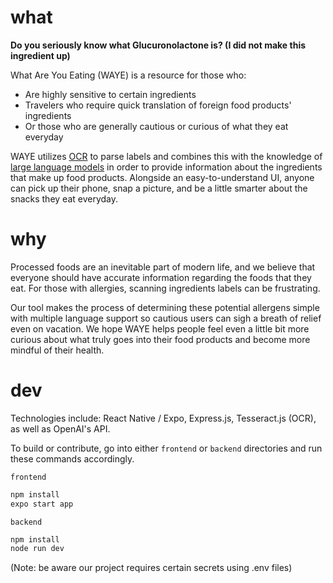 # what
**Do you seriously know what Glucuronolactone is? (I did not make this ingredient up)**

What Are You Eating (WAYE) is a resource for those who:
  - Are highly sensitive to certain ingredients
  - Travelers who require quick translation of foreign food products' ingredients
  - Or those who are generally cautious or curious of what they eat everyday

WAYE utilizes [OCR](https://en.wikipedia.org/wiki/Optical_character_recognition) to parse labels and combines this with the knowledge of [large language models](https://en.wikipedia.org/wiki/Large_language_model) in order to provide information about the ingredients that make up food products. Alongside an easy-to-understand UI, anyone can pick up their phone, snap a picture, and be a little smarter about the snacks they eat everyday.

# why
Processed foods are an inevitable part of modern life, and we believe that everyone should have accurate information regarding the foods that they eat. For those with allergies, scanning ingredients labels can be frustrating. 

Our tool makes the process of determining these potential allergens simple with multiple language support so cautious users can sigh a breath of relief even on vacation. We hope WAYE helps people feel even a little bit more curious about what truly goes into their food products and become more mindful of their health.


# dev
Technologies include: React Native / Expo, Express.js, Tesseract.js (OCR), as well as OpenAI's API.

To build or contribute, go into either `frontend` or `backend` directories and run these commands accordingly.

`frontend`
```bash
npm install
expo start app
```
`backend`
```bash
npm install
node run dev
```

(Note: be aware our project requires certain secrets using .env files) 




